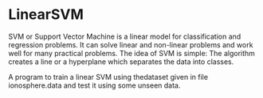 # LinearSVM

SVM or Support Vector Machine is a linear model for classification and regression problems. 
It can solve linear and non-linear problems and work well for many practical problems. The idea of SVM is simple: The algorithm creates a line or a hyperplane which separates the data into classes.

A program to train a linear SVM using thedataset given in file ionosphere.data and test it using some unseen data.



